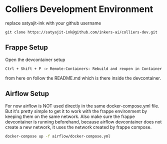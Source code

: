 # Colliers Development Environment

replace satyajit-ink with your github username

```
git clone https://satyajit-ink@github.com/inkers-ai/colliers-dev.git
```

## Frappe Setup

Open the devcontainer setup

`Ctrl + Shift + P -> Remote-Containers: Rebuild and reopen in Container`

from here on follow the README.md which is there inside the devcontainer.

## Airflow Setup

For now airflow is NOT used directly in the same docker-compose.yml file. But it's pretty simple to get it to work with the frappe environment by keeping them on the same network. Also make sure the frappe devcontainer is running beforehand, because airflow devcontainer does not create a new network, it uses the network created by frappe compose.

```bash
docker-compose up -f airflow/docker-compose.yml
```
